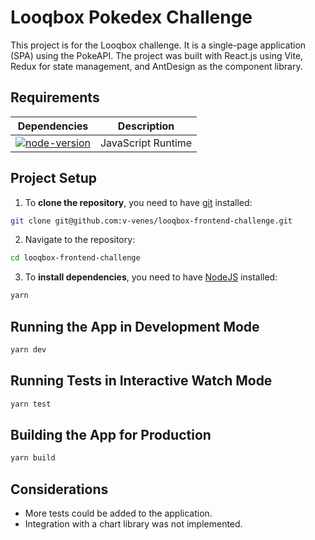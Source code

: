 # Looqbox Pokedex Challenge

This project is for the Looqbox challenge. It is a single-page application (SPA) using the PokeAPI. The project was built with React.js using Vite, Redux for state management, and AntDesign as the component library.

## Requirements

| Dependencies                     | Description        |
| -------------------------------- | ------------------ |
| [![node-version]][node-download] | JavaScript Runtime |

## Project Setup

1. To **clone the repository**, you need to have [git](https://git-scm.com/downloads) installed:

```bash
git clone git@github.com:v-venes/looqbox-frontend-challenge.git
```

2. Navigate to the repository:

```bash
cd looqbox-frontend-challenge
```

3. To **install dependencies**, you need to have [NodeJS](https://nodejs.org/en/) installed:

```bash
yarn
```

## Running the App in Development Mode

```bash
yarn dev
```

## Running Tests in Interactive Watch Mode

```bash
yarn test
```

## Building the App for Production

```bash
yarn build
```

## Considerations

- More tests could be added to the application.
- Integration with a chart library was not implemented.

[node-download]: https://nodejs.org/download/release/v18.19.1/
[node-version]: https://img.shields.io/badge/node-18.19.1-blue
